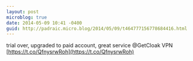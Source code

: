 ```yaml
---
layout: post
microblog: true
date: 2014-05-09 10:41 -0400
guid: http://padraic.micro.blog/2014/05/09/t464777156778684416.html
---
```

trial over, upgraded to paid account, great service @GetCloak VPN [https://t.co/QfnysrwRoh](https://t.co/QfnysrwRoh)
